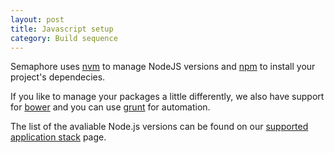 ```yaml
---
layout: post
title: Javascript setup
category: Build sequence
---
```


Semaphore uses [nvm](https://github.com/creationix/nvm) to manage NodeJS versions and [npm](https://npmjs.org/) to install your project's dependecies.

If you like to manage your packages a little differently, we also have support for [bower](https://npmjs.org/package/bower) and you can use [grunt](http://gruntjs.com/) for automation.

The list of the avaliable Node.js versions can be found on our [supported application stack](/docs/supported-stack.html#node_version) page.
